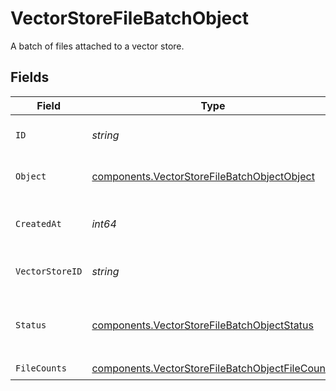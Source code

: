 # VectorStoreFileBatchObject

A batch of files attached to a vector store.


## Fields

| Field                                                                                                                             | Type                                                                                                                              | Required                                                                                                                          | Description                                                                                                                       |
| --------------------------------------------------------------------------------------------------------------------------------- | --------------------------------------------------------------------------------------------------------------------------------- | --------------------------------------------------------------------------------------------------------------------------------- | --------------------------------------------------------------------------------------------------------------------------------- |
| `ID`                                                                                                                              | *string*                                                                                                                          | :heavy_check_mark:                                                                                                                | The identifier, which can be referenced in API endpoints.                                                                         |
| `Object`                                                                                                                          | [components.VectorStoreFileBatchObjectObject](../../models/components/vectorstorefilebatchobjectobject.md)                        | :heavy_check_mark:                                                                                                                | The object type, which is always `vector_store.file_batch`.                                                                       |
| `CreatedAt`                                                                                                                       | *int64*                                                                                                                           | :heavy_check_mark:                                                                                                                | The Unix timestamp (in seconds) for when the vector store files batch was created.                                                |
| `VectorStoreID`                                                                                                                   | *string*                                                                                                                          | :heavy_check_mark:                                                                                                                | The ID of the [vector store](/docs/api-reference/vector-stores/object) that the [File](/docs/api-reference/files) is attached to. |
| `Status`                                                                                                                          | [components.VectorStoreFileBatchObjectStatus](../../models/components/vectorstorefilebatchobjectstatus.md)                        | :heavy_check_mark:                                                                                                                | The status of the vector store files batch, which can be either `in_progress`, `completed`, `cancelled` or `failed`.              |
| `FileCounts`                                                                                                                      | [components.VectorStoreFileBatchObjectFileCounts](../../models/components/vectorstorefilebatchobjectfilecounts.md)                | :heavy_check_mark:                                                                                                                | N/A                                                                                                                               |